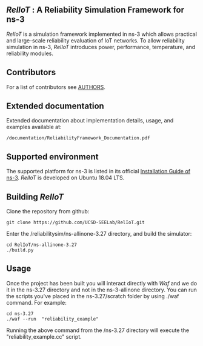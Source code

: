 *RelIoT* : A Reliability Simulation Framework for ns-3
----------------------
*RelIoT* is a simulation framework implemented in ns-3 which allows practical and large-scale reliability evaluation of IoT networks. To allow reliability simulation in ns-3, *RelIoT* introduces
power, performance, temperature, and reliability modules.

Contributors
----------------------
For a list of contributors see [AUTHORS](https://github.com/UCSD-SEELab/RelIoT/blob/master/AUTHORS). 

Extended documentation
----------------------

Extended documentation about implementation details, usage, and examples available at:

    /documentation/ReliabilityFramework_Documentation.pdf
 
Supported environment
---------------------
The supported platform for ns-3 is listed in its official [Installation Guide of ns-3](https://www.nsnam.org/wiki/Installation). *RelIoT* is developed on Ubuntu 18.04 LTS.

Building *RelIoT*
----------------
Clone the repository from github:

    git clone https://github.com/UCSD-SEELab/RelIoT.git

Enter the /reliabilitysim/ns-allinone-3.27 directory, and build the simulator:

    cd RelIoT/ns-allinone-3.27
    ./build.py

Usage
-----
Once the project has been built you will interact directly with *Waf* and we do it in the ns-3.27 directory and not in the ns-3-allinone directory. You can run the scripts you've placed in the ns-3.27/scratch folder by using ./waf command. For example:

    cd ns-3.27 
    ./waf --run  "reliability_example"

Running the above command from the /ns-3.27 directory will execute the "reliability_example.cc" script.
